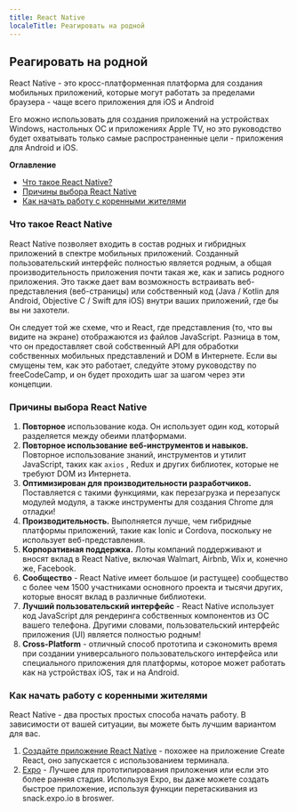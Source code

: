 ```yaml
---
title: React Native
localeTitle: Реагировать на родной
---
```

## Реагировать на родной

React Native - это кросс-платформенная платформа для создания мобильных приложений, которые могут работать за пределами браузера - чаще всего приложения для iOS и Android

Его можно использовать для создания приложений на устройствах Windows, настольных ОС и приложениях Apple TV, но это руководство будет охватывать только самые распространенные цели - приложения для Android и iOS.

**Оглавление**

*   [Что такое React Native?](#what-is-react-native)
*   [Причины выбора React Native](#reasons-to-choose-react-native)
*   [Как начать работу с коренными жителями](#how-to-get-started-with-react-native)

### Что такое React Native

React Native позволяет входить в состав родных и гибридных приложений в спектре мобильных приложений. Созданный пользовательский интерфейс полностью является родным, а общая производительность приложения почти такая же, как и запись родного приложения. Это также дает вам возможность встраивать веб-представления (веб-страницы) или собственный код (Java / Kotlin для Android, Objective C / Swift для iOS) внутри ваших приложений, где бы вы ни захотели.

Он следует той же схеме, что и React, где представления (то, что вы видите на экране) отображаются из файлов JavaScript. Разница в том, что он предоставляет свой собственный API для обработки собственных мобильных представлений и DOM в Интернете. Если вы смущены тем, как это работает, следуйте этому руководству по freeCodeCamp, и он будет проходить шаг за шагом через эти концепции.

### Причины выбора React Native

1.  **Повторное** использование кода. Он использует один код, который разделяется между обеими платформами.
2.  **Повторное использование веб-инструментов и навыков.** Повторное использование знаний, инструментов и утилит JavaScript, таких как `axios` , Redux и других библиотек, которые не требуют DOM из Интернета.
3.  **Оптимизирован для производительности разработчиков.** Поставляется с такими функциями, как перезагрузка и перезапуск модулей модуля, а также инструменты для создания Chrome для отладки!
4.  **Производительность.** Выполняется лучше, чем гибридные платформы приложений, такие как Ionic и Cordova, поскольку не использует веб-представления.
5.  **Корпоративная поддержка.** Лоты компаний поддерживают и вносят вклад в React Native, включая Walmart, Airbnb, Wix и, конечно же, Facebook.
6.  **Сообщество** - React Native имеет большое (и растущее) сообщество с более чем 1500 участниками основного проекта и тысячи других, которые вносят вклад в различные библиотеки.
7.  **Лучший пользовательский интерфейс** - React Native использует код JavaScript для рендеринга собственных компонентов из ОС вашего телефона. Другими словами, пользовательский интерфейс приложения (UI) является полностью родным!
8.  **Cross-Platform** - отличный способ прототипа и сэкономить время при создании универсального пользовательского интерфейса или специального приложения для платформы, которое может работать как на устройствах iOS, так и на Android.

### Как начать работу с коренными жителями

React Native - два простых простых способа начать работу. В зависимости от вашей ситуации, вы можете быть лучшим вариантом для вас.

1.  [Создайте приложение React Native](https://www.npmjs.com/package/create-react-native-app) - похожее на приложение Create React, оно запускается с использованием терминала.
2.  [Expo](https://expo.io) - Лучшее для прототипирования приложения или если это более ранняя стадия. Используя Expo, вы даже можете создать быстрое приложение, используя функции перетаскивания из snack.expo.io в broswer.
